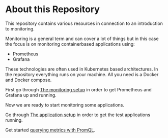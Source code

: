 # About this Repository
This repository contains various resources in connection to an introduction to monitoring.

Monitoring is a general term and can cover a lot of things but in this case the focus is on monitoring containerbased applications using:
* Prometheus
* Grafana

These technologies are often used in Kubernetes based architectures. In the repository everything runs on your machine. All you need is a Docker and Docker compose.

First go through [The monitoring setup](01-monitoring-setup) in order to get Prometheus and Grafana up and running.

Now we are ready to start monitoring some applications. 

Go through [The application setup](02-application-setup) in order to get the test applications running.

Get started [querying metrics with PromQL](03-promql-getting-started).
